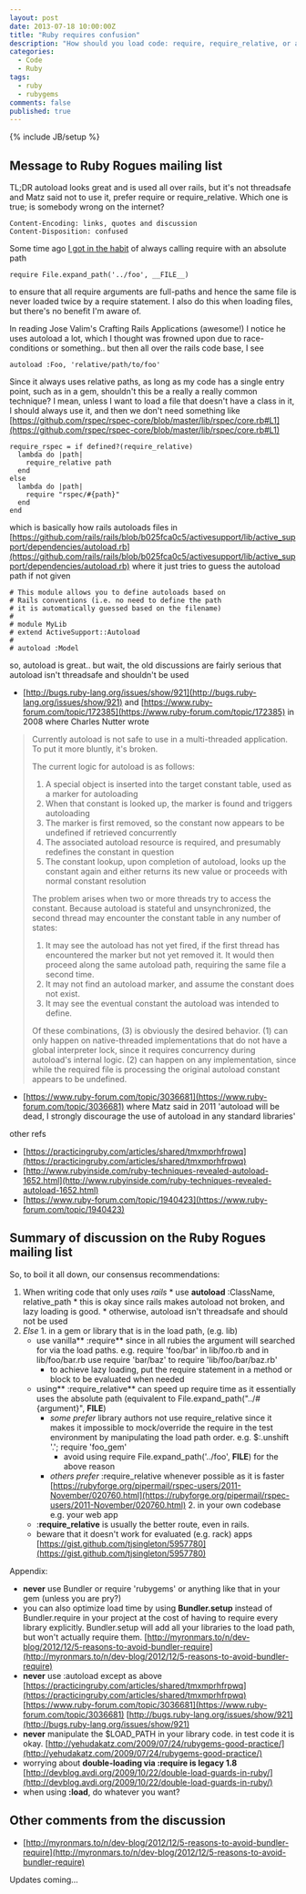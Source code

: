 ```yaml
---
layout: post
date: 2013-07-18 10:00:00Z
title: "Ruby requires confusion"
description: "How should you load code: require, require_relative, or autoload?"
categories:
  - Code
  - Ruby
tags:
  - ruby
  - rubygems
comments: false
published: true
---
```

{% include JB/setup %}

## Message to Ruby Rogues mailing list

TL;DR autoload looks great and is used all over rails, but it's not threadsafe and Matz said not to use it, prefer require or require_relative.  Which one is true; is somebody wrong on the internet?

    Content-Encoding: links, quotes and discussion
    Content-Disposition: confused

Some time ago [I got in the habit](http://devblog.avdi.org/2009/10/22/double-load-guards-in-ruby/) of always calling require with an absolute path

    require File.expand_path('../foo', __FILE__)

to ensure that all require arguments are full-paths and hence the same file is never loaded twice by a require statement.  I also do this when loading files, but there's no benefit I'm aware of.

In reading Jose Valim's Crafting Rails Applications (awesome!) I notice he uses autoload a lot, which I thought was frowned upon due to race-conditions or something.. but then all over the rails code base, I see

    autoload :Foo, 'relative/path/to/foo'

Since it always uses relative paths, as long as my code has a single entry point, such as in a gem, shouldn't this be a really a really common technique? I mean, unless I want to load a file that doesn't have a class in it, I should always use it, and then we don't need something like [https://github.com/rspec/rspec-core/blob/master/lib/rspec/core.rb#L1](https://github.com/rspec/rspec-core/blob/master/lib/rspec/core.rb#L1)


    require_rspec = if defined?(require_relative)
      lambda do |path|
        require_relative path
      end
    else
      lambda do |path|
        require "rspec/#{path}"
      end
    end


which is basically how rails autoloads files in [https://github.com/rails/rails/blob/b025fca0c5/activesupport/lib/active_support/dependencies/autoload.rb](https://github.com/rails/rails/blob/b025fca0c5/activesupport/lib/active_support/dependencies/autoload.rb)  where it just tries to guess the autoload path if not given

    # This module allows you to define autoloads based on
    # Rails conventions (i.e. no need to define the path
    # it is automatically guessed based on the filename)
    #
    # module MyLib
    # extend ActiveSupport::Autoload
    #
    # autoload :Model

so, autoload is great.. but wait, the old discussions are fairly serious that autoload isn't threadsafe and shouldn't be used

* [http://bugs.ruby-lang.org/issues/show/921](http://bugs.ruby-lang.org/issues/show/921) and [https://www.ruby-forum.com/topic/172385](https://www.ruby-forum.com/topic/172385) in 2008 where Charles Nutter wrote

> Currently autoload is not safe to use in a multi-threaded application. To put it more bluntly, it's broken.
> 
> The current logic for autoload is as follows:
> 
> 1. A special object is inserted into the target constant table, used as a marker for autoloading
> 2. When that constant is looked up, the marker is found and triggers autoloading
> 3. The marker is first removed, so the constant now appears to be undefined if retrieved concurrently
> 4. The associated autoload resource is required, and presumably redefines the constant in question
> 5. The constant lookup, upon completion of autoload, looks up the constant again and either returns its new value or proceeds with normal constant resolution
> 
> The problem arises when two or more threads try to access the constant. Because autoload is stateful and unsynchronized, the second thread may encounter the constant table in any number of states:
> 
> 1. It may see the autoload has not yet fired, if the first thread has encountered the marker but not yet removed it. It would then proceed along the same autoload path, requiring the same file a second time.
> 2. It may not find an autoload marker, and assume the constant does not exist.
> 3. It may see the eventual constant the autoload was intended to define.
> 
> Of these combinations, (3) is obviously the desired behavior. (1) can only happen on native-threaded implementations that do not have a global interpreter lock, since it requires concurrency during autoload's internal logic. (2) can happen on any implementation, since while the required file is processing the original autoload constant appears to be undefined.

* [https://www.ruby-forum.com/topic/3036681](https://www.ruby-forum.com/topic/3036681) where Matz said in 2011 'autoload will be dead, I strongly discourage the use of autoload in any standard libraries'

other refs

* [https://practicingruby.com/articles/shared/tmxmprhfrpwq](https://practicingruby.com/articles/shared/tmxmprhfrpwq)
* [http://www.rubyinside.com/ruby-techniques-revealed-autoload-1652.html](http://www.rubyinside.com/ruby-techniques-revealed-autoload-1652.html)
* [https://www.ruby-forum.com/topic/1940423](https://www.ruby-forum.com/topic/1940423)


## Summary of discussion on the Ruby Rogues mailing list

So, to boil it all down, our consensus recommendations:

  1. When writing code that only uses _rails_
    * use **autoload** :ClassName, relative_path
    * this is okay since rails makes autoload not broken, and lazy loading is good.
    * otherwise, autoload isn't threadsafe and should not be used
  2. _Else_
    1. in a gem or library that is in the load path, (e.g. lib)
      * use vanilla** :require** since in all rubies the argument will searched for via the load paths. e.g. require 'foo/bar' in lib/foo.rb and in lib/foo/bar.rb use require 'bar/baz' to require 'lib/foo/bar/baz.rb'
        * to achieve lazy loading, put the require statement in a method or block to be evaluated when needed
      * using** :require_relative** can speed up require time as it essentially uses the absolute path (equivalent to File.expand_path("../#{argument}", __FILE__)
        * _some prefer_ library authors not use require_relative since it makes it impossible to mock/override the require in the test environment by manipulating the load path order. e.g. $:.unshift '.'; require 'foo_gem'
          * avoid using require File.expand_path('../foo', __FILE__) for the above reason
        * _others prefer_ :require_relative whenever possible as it is faster [https://rubyforge.org/pipermail/rspec-users/2011-November/020760.html](https://rubyforge.org/pipermail/rspec-users/2011-November/020760.html)
    2. in your own codebase e.g. your web app
      * :**require_relative** is usually the better route, even in rails.
      * beware that it doesn't work for evaluated (e.g. rack) apps [https://gist.github.com/tjsingleton/5957780](https://gist.github.com/tjsingleton/5957780)

Appendix:

  * **never** use Bundler or require 'rubygems' or anything like that in your gem (unless you are pry?)
  * you can also optimize load time by using **Bundler.setup** instead of Bundler.require in your project at the cost of having to require every library explicitly. Bundler.setup will add all your libraries to the load path, but won't actually require them. [http://myronmars.to/n/dev-blog/2012/12/5-reasons-to-avoid-bundler-require](http://myronmars.to/n/dev-blog/2012/12/5-reasons-to-avoid-bundler-require)
  * **never** use :autoload except as above [https://practicingruby.com/articles/shared/tmxmprhfrpwq](https://practicingruby.com/articles/shared/tmxmprhfrpwq) [https://www.ruby-forum.com/topic/3036681](https://www.ruby-forum.com/topic/3036681)  [http://bugs.ruby-lang.org/issues/show/921](http://bugs.ruby-lang.org/issues/show/921)
  * **never** manipulate the $LOAD_PATH in your library code. in test code it is okay. [http://yehudakatz.com/2009/07/24/rubygems-good-practice/](http://yehudakatz.com/2009/07/24/rubygems-good-practice/)
  * worrying about **double-loading via :require is legacy 1.8** [http://devblog.avdi.org/2009/10/22/double-load-guards-in-ruby/](http://devblog.avdi.org/2009/10/22/double-load-guards-in-ruby/)
  * when using **:load**, do whatever you want?

## Other comments from the discussion

  * [http://myronmars.to/n/dev-blog/2012/12/5-reasons-to-avoid-bundler-require](http://myronmars.to/n/dev-blog/2012/12/5-reasons-to-avoid-bundler-require)

Updates coming...
